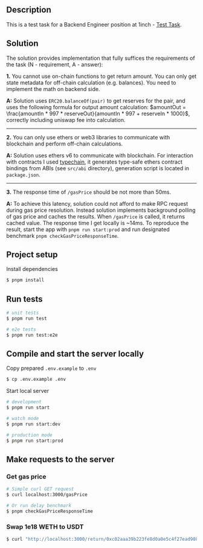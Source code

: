 ## Description

This is a test task for a Backend Engineer position at 1inch - [Test Task](./Test%20task%20-%20Backend%20Engineer.docx.pdf).

## Solution

The solution provides implementation that fully suffices the requirements of the task (N - requirement, A - answer):

**1.** You cannot use on-chain functions to get return amount. You can only get state metadata for off-chain calculation (e.g. balances). You need to implement the math on backend side.

**A:** Solution uses `ERC20.balanceOf(pair)` to get reserves for the pair, and uses the following formula for output amount calculation: $amountOut = \frac{amountIn * 997 * reserveOut}{amountIn * 997 + reserveIn * 1000}$, correctly including uniswap fee into calculation.

----------------------------------------------------------------------

**2.** You can only use ethers or web3 libraries to communicate with blockchain and perform off-chain calculations.

**A:** Solution uses ethers v6 to communicate with blockchain. For interaction with contracts I used [typechain](https://www.npmjs.com/package/typechain), it generates type-safe ethers contract bindings from ABIs (see `src/abi` directory), generation script is located in `package.json`.

----------------------------------------------------------------------

**3.** The response time of `/gasPrice` should be not more than 50ms.

**A:** To achieve this latency, solution could not afford to make RPC request during gas price resolution. Instead solution implements background polling of gas price and caches the results. When `/gasPrice` is called, it returns cached value. The response time I get locally is ~14ms. To reproduce the result, start the app with `pnpm run start:prod` and run designated benchmark `pnpm checkGasPriceResponseTime`.

## Project setup

Install dependencies
```bash
$ pnpm install
```

## Run tests

```bash
# unit tests
$ pnpm run test

# e2e tests
$ pnpm run test:e2e
```

## Compile and start the server locally

Copy prepared `.env.example` to `.env`
```bash
$ cp .env.example .env
```

Start local server
```bash
# development
$ pnpm run start

# watch mode
$ pnpm run start:dev

# production mode
$ pnpm run start:prod
```

## Make requests to the server

### Get gas price
```bash
# Simple curl GET request
$ curl localhost:3000/gasPrice

# Or run delay benchmark
$ pnpm checkGasPriceResponseTime
```

### Swap 1e18 WETH to USDT
```bash
$ curl "http://localhost:3000/return/0xc02aaa39b223fe8d0a0e5c4f27ead9083c756cc2/0xdac17f958d2ee523a2206206994597c13d831ec7/1000000000000000000"
```
